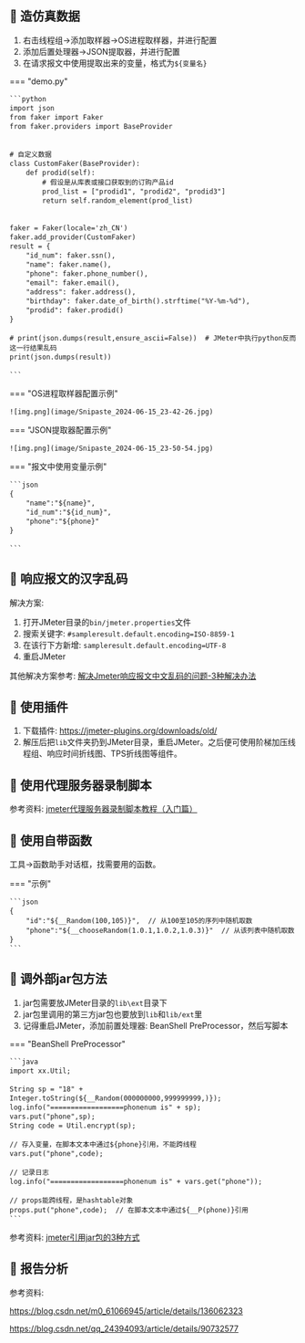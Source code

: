 ## 📌 造仿真数据

1. 右击线程组->添加取样器->OS进程取样器，并进行配置
2. 添加后置处理器->JSON提取器，并进行配置
3. 在请求报文中使用提取出来的变量，格式为`${变量名}`

=== "demo.py"

    ```python
    import json
    from faker import Faker
    from faker.providers import BaseProvider
    
    
    # 自定义数据
    class CustomFaker(BaseProvider):
        def prodid(self):
            # 假设是从库表或接口获取到的订购产品id
            prod_list = ["prodid1", "prodid2", "prodid3"]
            return self.random_element(prod_list)
    
    
    faker = Faker(locale='zh_CN')
    faker.add_provider(CustomFaker)
    result = {
        "id_num": faker.ssn(),
        "name": faker.name(),
        "phone": faker.phone_number(),
        "email": faker.email(),
        "address": faker.address(),
        "birthday": faker.date_of_birth().strftime("%Y-%m-%d"),
        "prodid": faker.prodid()
    }
    
    # print(json.dumps(result,ensure_ascii=False))  # JMeter中执行python反而这一行结果乱码
    print(json.dumps(result))

    ```

=== "OS进程取样器配置示例"

    ![img.png](image/Snipaste_2024-06-15_23-42-26.jpg)

=== "JSON提取器配置示例"

    ![img.png](image/Snipaste_2024-06-15_23-50-54.jpg)

=== "报文中使用变量示例"

    ```json
    {
        "name":"${name}",
        "id_num":"${id_num}",
        "phone":"${phone}"
    }
    
    ```

## 📌 响应报文的汉字乱码

解决方案:

1. 打开JMeter目录的`bin/jmeter.properties`文件
2. 搜索关键字: `#sampleresult.default.encoding=ISO-8859-1`
3. 在该行下方新增: `sampleresult.default.encoding=UTF-8`
4. 重启JMeter

其他解决方案参考: [解决Jmeter响应报文中文乱码的问题-3种解决办法](https://blog.csdn.net/u013302168/article/details/126366082﻿)

## 📌 使用插件

1. 下载插件: https://jmeter-plugins.org/downloads/old/
2. 解压后把`lib`文件夹扔到JMeter目录，重启JMeter。之后便可使用阶梯加压线程组、响应时间折线图、TPS折线图等组件。

## 📌 使用代理服务器录制脚本

参考资料: [jmeter代理服务器录制脚本教程（入门篇）](https://blog.csdn.net/weixin_42614544/article/details/109514086)

## 📌 使用自带函数

工具->函数助手对话框，找需要用的函数。

=== "示例"

    ```json
    {
        "id":"${__Random(100,105)}",  // 从100至105的序列中随机取数
        "phone":"${__chooseRandom(1.0.1,1.0.2,1.0.3)}"  // 从该列表中随机取数
    }
    ```

## 📌 调外部jar包方法

1. jar包需要放JMeter目录的`lib\ext`目录下
2. jar包里调用的第三方jar包也要放到`lib`和`lib/ext`里
3. 记得重启JMeter，添加前置处理器: BeanShell PreProcessor，然后写脚本

=== "BeanShell PreProcessor"

    ```java
    import xx.Util;
    
    String sp = "18" + Integer.toString(${__Random(000000000,999999999,)});
    log.info("==================phonenum is" + sp);
    vars.put("phone",sp);
    String code = Util.encrypt(sp);
    
    // 存入变量，在脚本文本中通过${phone}引用，不能跨线程
    vars.put("phone",code);

    // 记录日志
    log.info("==================phonenum is" + vars.get("phone"));

    // props能跨线程，是hashtable对象
    props.put("phone",code);  // 在脚本文本中通过${__P(phone)}引用
    ```

参考资料: [jmeter引用jar包的3种方式](https://www.cnblogs.com/uncleyong/p/11475577.html)

## 📌 报告分析

参考资料:

https://blog.csdn.net/m0_61066945/article/details/136062323

https://blog.csdn.net/qq_24394093/article/details/90732577
